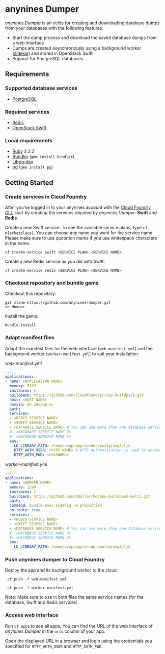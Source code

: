 # anynines Dumper
*anynines Dumper* is an utility for creating and downloading database dumps from your databases with the following features:
- Start the dump process and download the saved database dumps from a web interface
- Dumps are created asynchronously using a background worker ([sidekiq](http://sidekiq.org)) and stored in OpenStack Swift
- Support for PostgreSQL databases

## Requirements
### Supported database services
- [PostgreSQL](http://www.postgresql.org/)

### Required services
- [Redis](http://redis.io/)
- [OpenStack Swift](http://docs.openstack.org/developer/swift/)

### Local requirements
- [Ruby](https://www.ruby-lang.org/en/) 2.2.2
- [Bundler](https://rubygems.org/gems/bundler) (`gem install bundler`)
- [Libpq-dev](http://stackoverflow.com/questions/6040583/cant-find-the-libpq-fe-h-header-when-trying-to-install-pg-gem)
- [pg](https://rubygems.org/gems/pg/versions/0.18.2) (`gem install pg`)

## Getting Started
### Create services in Cloud Foundry
After you've logged in to your anynines account with the [Cloud Foundry CLI](https://github.com/cloudfoundry/cli#downloads), start by creating the services required by *anynines Dumper*: **Swift** and **Redis**.

Create a new Swift service. To see the available service plans, type `cf m[arketplace]`. You can choose any name you want for the service name. Please make sure to use quotation marks if you use whitespace characters in the name.
```SHELL
cf create-service swift <SERVICE PLAN> <SERVICE NAME>
```

Create a new Redis service as you did with Swift:
```SHELL
cf create-service redis <SERVICE PLAN> <SERVICE NAME>
```

### Checkout repository and bundle gems
Checkout this repository:
```SHELL
git clone https://github.com/anynines/dumper.git
cd dumper
```
Install the gems:
```SHELL
bundle install
```

### Adapt manifest files
Adapt the manifest files for the web interface (`web-manifest.yml`) and the background worker (`worker-manifest.yml`) to suit your installation:

*web-manifest.yml*
```YAML
---
applications:
- name: <APPLICATION NAME>
  memory: 512M
  instances: 1
  buildpack: https://github.com/cloudfoundry/ruby-buildpack.git
  host: <HOST NAME>
  domain: de.a9sapp.eu
  path: .
  services:
  - <REDIS SERVICE NAME>
  - <SWIFT SERVICE NAME>
  - <DATABASE SERVICE NAME> # You can use more than one database service
  #- <DATABASE SERVICE NAME 2>
  #- <DATABASE SERVICE NAME 3>
  env:
    LD_LIBRARY_PATH: /home/vcap/app/vendor/postgresql/lib
    HTTP_AUTH_USER: <USER NAME> # HTTP Authentication is used to access the web interface
    HTTP_AUTH_PWD: <PASSWORD>
```

*worker-manifest.yml*
```YAML
---
applications:
- name: <WORKER NAME>
  memory: 128M
  instances: 1
  buildpack: https://github.com/ddollar/heroku-buildpack-multi.git
  path: .
  command: bundle exec sidekiq -e production
  no-route: true
  services:
  - <REDIS SERVICE NAME>
  - <SWIFT SERVICE NAME>
  - <DATABASE SERVICE NAME> # You can use more than one database service
  #- <DATABASE SERVICE NAME 2>
  #- <DATABASE SERVICE NAME 3>
  env:
    LD_LIBRARY_PATH: /home/vcap/app/vendor/postgresql/lib
```

### Push anynines dumper to Cloud Foundry
Deploy the app and its background worker to the cloud:
```SHELL
 cf push -f web-manifest.yml
```
```SHELL
 cf push -f worker-manifest.yml
```

Note: Make sure to use in both files the same service names (for the database, Swift and Redis services).

### Access web interface
Run `cf apps` to see all apps. You can find the URL of the web interface of *anynines Dumper* in the `urls` column of your app.

Open the displayed URL in a browser and login using the credentials you specified for `HTTP_AUTH_USER` and `HTTP_AUTH_PWD`.
